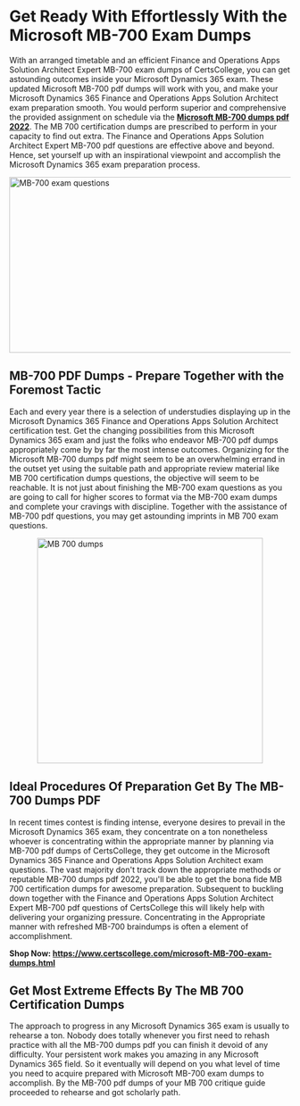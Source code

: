 <h1><strong>Get Ready With Effortlessly With the Microsoft MB-700 Exam Dumps&nbsp;</strong></h1>
<p><span style="font-weight: 400;">With an arranged timetable and an efficient Finance and Operations Apps Solution Architect Expert MB-700 exam dumps of CertsCollege, you can get astounding outcomes inside your Microsoft Dynamics 365 exam. These updated Microsoft MB-700 pdf dumps will work with you, and make your Microsoft Dynamics 365 Finance and Operations Apps Solution Architect exam preparation smooth. You would perform superior and comprehensive the provided assignment on schedule via the <strong><a href="https://www.certscollege.com/microsoft-MB-700-exam-dumps.html">Microsoft MB-700 dumps pdf 2022</a></strong>. The MB 700 certification dumps are prescribed to perform in your capacity to find out extra. The Finance and Operations Apps Solution Architect Expert MB-700 pdf questions are effective above and beyond. Hence, set yourself up with an inspirational viewpoint and accomplish the Microsoft Dynamics 365 exam preparation process.&nbsp;</span></p>
<p><span style="font-weight: 400;"><img style="display: block; margin-left: auto; margin-right: auto;" src="https://i.ibb.co/CPDK3ps/Yellow-and-Blue-Initiative-Blog-Banner.png" alt="MB-700 exam questions" width="559" height="315" /></span></p>
<h2><strong>MB-700 PDF Dumps - Prepare Together with the Foremost Tactic</strong></h2>
<p><span style="font-weight: 400;">Each and every year there is a selection of understudies displaying up in the Microsoft Dynamics 365 Finance and Operations Apps Solution Architect certification test. Get the changing possibilities from this Microsoft Dynamics 365 exam and just the folks who endeavor MB-700 pdf dumps appropriately come by by far the most intense outcomes. Organizing for the Microsoft MB-700 dumps pdf might seem to be an overwhelming errand in the outset yet using the suitable path and appropriate review material like MB 700 certification dumps questions, the objective will seem to be reachable. It is not just about finishing the MB-700 exam questions as you are going to call for higher scores to format via the MB-700 exam dumps and complete your cravings with discipline. Together with the assistance of MB-700 pdf questions, you may get astounding imprints in MB 700 exam questions.</span></p>
<p><span style="font-weight: 400;"><a href="https://tinyurl.com/ybl8u4nv"><img style="display: block; margin-left: auto; margin-right: auto;" src="https://i.ibb.co/9tMrhdY/Teacher-Appreciation-Invitation.png" alt="MB 700 dumps " width="404" height="404" /></a></span></p>
<h2><strong>Ideal Procedures Of Preparation Get By The MB-700 Dumps PDF</strong></h2>
<p><span style="font-weight: 400;">In recent times contest is finding intense, everyone desires to prevail in the Microsoft Dynamics 365 exam, they concentrate on a ton nonetheless whoever is concentrating within the appropriate manner by planning via MB-700 pdf dumps of CertsCollege, they get outcome in the Microsoft Dynamics 365 Finance and Operations Apps Solution Architect exam questions. The vast majority don't track down the appropriate methods or reputable MB-700 dumps pdf 2022, you'll be able to get the bona fide MB 700 certification dumps for awesome preparation. Subsequent to buckling down together with the Finance and Operations Apps Solution Architect Expert MB-700 pdf questions of CertsCollege this will likely help with delivering your organizing pressure. Concentrating in the Appropriate manner with refreshed MB-700 braindumps is often a element of accomplishment.</span></p>
<p><span style="font-weight: 400;"><strong>Shop Now: <a href="https://www.certscollege.com/microsoft-MB-700-exam-dumps.html">https://www.certscollege.com/microsoft-MB-700-exam-dumps.html</a></strong></span></p>
<h2><strong>Get Most Extreme Effects By The MB 700 Certification Dumps</strong></h2>
<p><span style="font-weight: 400;">The approach to progress in any Microsoft Dynamics 365 exam is usually to rehearse a ton. Nobody does totally whenever you first need to rehash practice with all the MB-700 dumps pdf you can finish it devoid of any difficulty. Your persistent work makes you amazing in any Microsoft Dynamics 365 field. So it eventually will depend on you what level of time you need to acquire prepared with Microsoft MB-700 exam dumps to accomplish. By the MB-700 pdf dumps of your MB 700 critique guide proceeded to rehearse and got scholarly path.</span></p>
